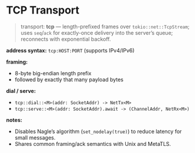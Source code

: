 # TCP Transport

> transport: **tcp** — length-prefixed frames over `tokio::net::TcpStream`; uses `seq`/`ack` for exactly-once delivery into the server’s queue; reconnects with exponential backoff.

**address syntax:**
`tcp:HOST:PORT` (supports IPv4/IPv6)

**framing:**
- 8-byte big-endian length prefix
- followed by exactly that many payload bytes

**dial / serve:**
- `tcp::dial::<M>(addr: SocketAddr) -> NetTx<M>`
- `tcp::serve::<M>(addr: SocketAddr).await -> (ChannelAddr, NetRx<M>)`

**notes:**
- Disables Nagle’s algorithm (`set_nodelay(true)`) to reduce latency for small messages.
- Shares common framing/ack semantics with Unix and MetaTLS.
